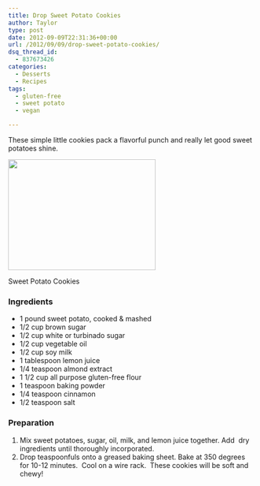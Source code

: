 ```yaml
---
title: Drop Sweet Potato Cookies
author: Taylor
type: post
date: 2012-09-09T22:31:36+00:00
url: /2012/09/09/drop-sweet-potato-cookies/
dsq_thread_id:
  - 837673426
categories:
  - Desserts
  - Recipes
tags:
  - gluten-free
  - sweet potato
  - vegan

---
```

These simple little cookies pack a flavorful punch and really let good sweet potatoes shine.

<div id="attachment_1620" style="width: 310px" class="wp-caption alignright">
  <a href="{{% mediaroot %}}uploads/2012/09/P9111434.jpg" rel="lightbox[1564]"><img class="wp-image-1620 size-medium" title="Sweet Potato Cookies" src="{{% mediaroot %}}uploads/2012/09/P9111434-300x225.jpg" alt="" width="300" height="225" srcset="{{% mediaroot %}}uploads/2012/09/P9111434-300x225.jpg 300w, {{% mediaroot %}}uploads/2012/09/P9111434-400x300.jpg 400w, {{% mediaroot %}}uploads/2012/09/P9111434.jpg 800w" sizes="(max-width: 300px) 100vw, 300px" /></a>
  
  <p class="wp-caption-text">
    Sweet Potato Cookies
  </p>
</div>

### Ingredients

  * 1 pound sweet potato, cooked & mashed
  * 1/2 cup brown sugar
  * 1/2 cup white or turbinado sugar
  * 1/2 cup vegetable oil
  * 1/2 cup soy milk
  * 1 tablespoon lemon juice
  * 1/4 teaspoon almond extract
  * 1 1/2 cup all purpose gluten-free flour
  * 1 teaspoon baking powder
  * 1/4 teaspoon cinnamon
  * 1/2 teaspoon salt

### Preparation

  1. Mix sweet potatoes, sugar, oil, milk, and lemon juice together. Add  dry ingredients until thoroughly incorporated.
  2. Drop teaspoonfuls onto a greased baking sheet. Bake at 350 degrees for 10-12 minutes.  Cool on a wire rack.  These cookies will be soft and chewy!